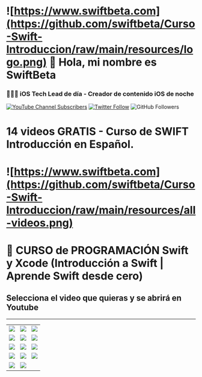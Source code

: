 # ![https://www.swiftbeta.com](https://github.com/swiftbeta/Curso-Swift-Introduccion/raw/main/resources/logo.png) 👋 Hola, mi nombre es SwiftBeta
### 👨🏻‍💻 iOS Tech Lead de día - Creador de contenido iOS de noche

[![YouTube Channel Subscribers](https://img.shields.io/youtube/channel/subscribers/UC2MAP8k0bzwq_OAA_zQw27A?style=social)](https://youtube.com/swiftbeta?sub_confirmation=1)
[![Twitter Follow](https://img.shields.io/twitter/follow/swiftbeta?style=social)](https://twitter.com/swiftbeta)
![GitHub Followers](https://img.shields.io/github/followers/swiftbeta?style=social)

# 14 videos GRATIS - Curso de SWIFT Introducción en Español.

# ![https://www.swiftbeta.com](https://github.com/swiftbeta/Curso-Swift-Introduccion/raw/main/resources/all-videos.png)
# 📱 CURSO de PROGRAMACIÓN Swift y Xcode (Introducción a Swift | Aprende Swift desde cero)
## Selecciona el video que quieras y se abrirá en Youtube

---

<table style="width:100%">
  <tr>
    <td>
	     <a href="https://youtu.be/mQTLSf76jS4">
  		   <img src="https://i3.ytimg.com/vi/mQTLSf76jS4/mqdefault.jpg?v=5ff30e75&sqp=CKCeiIoG&rs=AOn4CLAUSIrkfGAeDAexInCqdgnkud_ixg">
	     </a>
	  </td>
    <td>
	     <a href="https://youtu.be/k1OlxEZu1PQ">
  		   <img src="https://i3.ytimg.com/vi/k1OlxEZu1PQ/mqdefault.jpg?v=5ff30e83&sqp=CKCeiIoG&rs=AOn4CLCv6v0nVOt4oyhRmwIPF-5YkuP1Rw">
	     </a>
	  </td>
    <td>
	     <a href="https://youtu.be/vYVeQ6F0hWg">
  		   <img src="https://i3.ytimg.com/vi/vYVeQ6F0hWg/mqdefault.jpg?v=5ff30e99&sqp=CKCeiIoG&rs=AOn4CLB1wh26CY_Tc-0QU15r_M0krfqWNw">
	   </a>
	</td>
  </tr>
  <tr>
    <td>
	     <a href="https://youtu.be/LtLx0r5Saro">
  		   <img src="https://i3.ytimg.com/vi/LtLx0r5Saro/mqdefault.jpg?v=5ff30eb4&sqp=CKCeiIoG&rs=AOn4CLB39sFDcemPiuN9jRTSvE9_uKmwDA">
	     </a>
	  </td>
    <td>
	     <a href="https://youtu.be/XeKfikFF-xg">
  		   <img src="https://i3.ytimg.com/vi/XeKfikFF-xg/mqdefault.jpg?v=5ff30ed3&sqp=CKCeiIoG&rs=AOn4CLCwRfy8LX7pbT3uAMhmn4zsiQi3Gg">
	     </a>
	  </td>
    <td>
	     <a href="https://youtu.be/uec9G0pR8TE">
  		   <img src="https://i3.ytimg.com/vi/uec9G0pR8TE/mqdefault.jpg?v=5ff30ee1&sqp=CKCeiIoG&rs=AOn4CLBKTmgIUNxTZcF9F87sbUbDpzTclg">
	   </a>
	</td>
  </tr>
  <tr>
    <td>
	     <a href="https://youtu.be/eRyeVfZrfTc">
  		   <img src="https://i3.ytimg.com/vi/eRyeVfZrfTc/mqdefault.jpg?v=6005e921&sqp=CKCeiIoG&rs=AOn4CLDtfXlmeTcYtcHWbbRNtH26_FvY6w">
	     </a>
	  </td>
    <td>
	     <a href="https://youtu.be/Q-Ryu6BBC60">
  		   <img src="https://i3.ytimg.com/vi/Q-Ryu6BBC60/mqdefault.jpg?v=5ff30f11&sqp=CKCeiIoG&rs=AOn4CLBfFSG--4Oq5hqdhBb9AH9Dk4QC5w">
	     </a>
	  </td>
    <td>
	     <a href="https://youtu.be/4LfSlnKlvCs">
  		   <img src="https://i3.ytimg.com/vi/4LfSlnKlvCs/mqdefault.jpg?v=5ff429e2&sqp=CKCeiIoG&rs=AOn4CLBh_BPKXnRL_jCLq29DA9wijo1Xww">
	   </a>
	</td>
  </tr>
  <tr>
    <td>
    <!-- 10 -->
	     <a href="https://youtu.be/j3E9DXine1U">
  		   <img src="https://i3.ytimg.com/vi/j3E9DXine1U/mqdefault.jpg?v=5ff779aa&sqp=CMygiIoG&rs=AOn4CLAPI2jR6dNQIlt38ueYIuTQOefomA">
	     </a>
	  </td>
    <td>
	     <a href="https://youtu.be/_beSDVEAsRI">
  		   <img src="https://i3.ytimg.com/vi/_beSDVEAsRI/mqdefault.jpg?v=600422f5&sqp=CMygiIoG&rs=AOn4CLCtlNdVotwymz3ewQE8EB7_wf8aag">
	     </a>
	  </td>
    <td>
	     <a href="https://youtu.be/5rai_bc74IU">
  		   <img src="https://i9.ytimg.com/vi/5rai_bc74IU/mqdefault.jpg?v=600b010c&sqp=CMygiIoG&rs=AOn4CLDuGGnRrh0MDzUgGsVJUtNeJOEUhA">
	   </a>
	</td>
  </tr>
  <tr>
    <td>
    <!-- 13 -->
	     <a href="https://youtu.be/LWaMnxUoJ7o">
  		   <img src="https://i3.ytimg.com/vi/LWaMnxUoJ7o/mqdefault.jpg?v=610e9d36&sqp=CMygiIoG&rs=AOn4CLDyrvohSoCx_y8B-BT0KAcHBT8xSA">
	     </a>
	  </td>
    <td>
	     <a href="https://youtu.be/ex-TQeH_wcI">
  		   <img src="https://i3.ytimg.com/vi/ex-TQeH_wcI/mqdefault.jpg?v=6111563f&sqp=CMygiIoG&rs=AOn4CLAdYARAN2hoMIyC0sTAWkkb493JIg">
	     </a>
	  </td>
  </tr>
</table>
